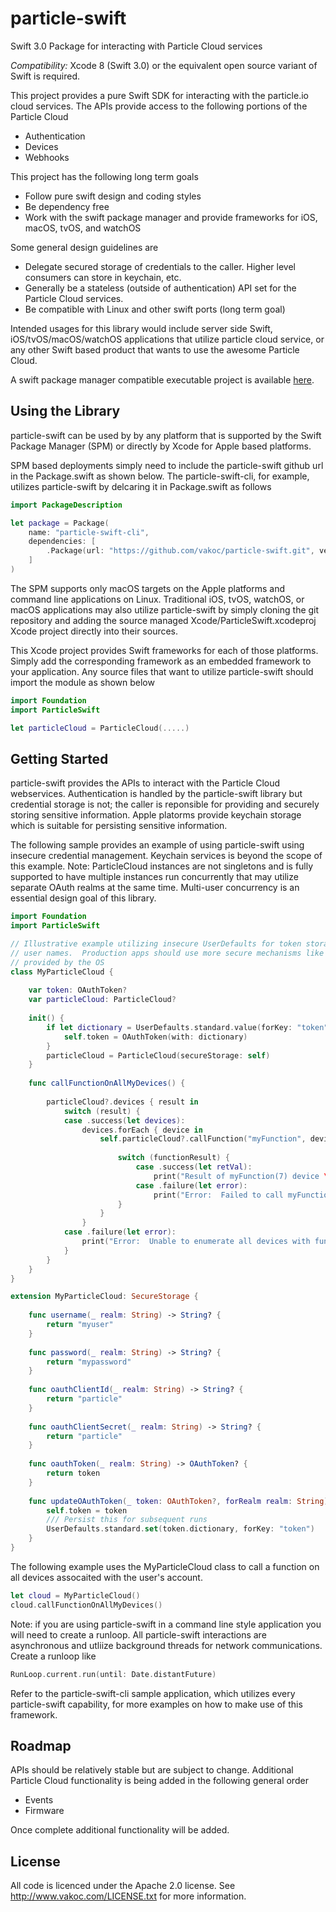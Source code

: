 # particle-swift

Swift 3.0 Package for interacting with Particle Cloud services 

*Compatibility:* Xcode 8 (Swift 3.0) or the equivalent open source variant of Swift is required.

This project provides a pure Swift SDK for interacting with the particle.io cloud services.  The 
APIs provide access to the following portions of the Particle Cloud

  * Authentication
  * Devices
  * Webhooks

This project has the following long term goals

  * Follow pure swift design and coding styles
  * Be dependency free
  * Work with the swift package manager and provide frameworks for iOS, macOS, tvOS, and watchOS

Some general design guidelines are 

  * Delegate secured storage of credentials to the caller.  Higher level consumers can store in keychain, etc.
  * Generally be a stateless (outside of authentication) API set for the Particle Cloud services. 
  * Be compatible with Linux and other swift ports (long term goal)

Intended usages for this library would include server side Swift, iOS/tvOS/macOS/watchOS applications that utilize particle cloud service, or any other Swift based product that wants to use the awesome Particle Cloud.

A swift package manager compatible executable project is available [here](https://github.com/vakoc/particle-swift-cli). 

Using the Library
-------

particle-swift can be used by by any platform that is supported by the Swift Package Manager (SPM) or directly by Xcode for Apple based platforms.

SPM based deployments simply need to include the particle-swift github url in the Package.swift as shown below.  The particle-swift-cli, for example, utilizes particle-swift by delcaring it in Package.swift as follows

```swift
import PackageDescription

let package = Package(
    name: "particle-swift-cli",
    dependencies: [
        .Package(url: "https://github.com/vakoc/particle-swift.git", versions: Version(0,0,0)...Version(1,0,0)),
    ]
)
```

The SPM supports only macOS targets on the Apple platforms and command line applications on Linux.  Traditional iOS, tvOS, watchOS, or macOS applications may also utilize particle-swift by simply cloning the git repository and adding the source managed Xcode/ParticleSwift.xcodeproj Xcode project directly into their sources.  

This Xcode project provides Swift frameworks for each of those platforms.  Simply add the corresponding framework as an embedded framework to your application.  Any source files that want to utilize particle-swift should import the module as shown below

```swift
import Foundation
import ParticleSwift

let particleCloud = ParticleCloud(.....)
```

Getting Started
-------
particle-swift provides the APIs to interact with the Particle Cloud webservices.  Authentication is handled by the particle-swift library but credential storage is not;  the caller is reponsible for providing and securely storing sensitive information.  Apple platorms provide keychain storage which is suitable for persisting sensitive information.  

The following sample provides an example of using particle-swift using insecure credential management.  Keychain services is beyond the scope of this example.  Note:  ParticleCloud instances are not singletons and is fully supported to have multiple instances run concurrently that may utilize separate OAuth realms at the same time.  Multi-user concurrency is an essential design goal of this library.

```swift
import Foundation
import ParticleSwift

// Illustrative example utilizing insecure UserDefaults for token storage and hard coded
// user names.  Production apps should use more secure mechanisms like the Keychain services 
// provided by the OS
class MyParticleCloud {
    
    var token: OAuthToken?
    var particleCloud: ParticleCloud?
    
    init() {
        if let dictionary = UserDefaults.standard.value(forKey: "token") as? Dictionary<String,Any> {
            self.token = OAuthToken(with: dictionary)
        }
        particleCloud = ParticleCloud(secureStorage: self)
    }
    
    func callFunctionOnAllMyDevices() {
        
        particleCloud?.devices { result in
            switch (result) {
            case .success(let devices):
                devices.forEach { device in
                    self.particleCloud?.callFunction("myFunction", deviceID: device.deviceID, argument: "7") { functionResult in
                        
                        switch (functionResult) {
                            case .success(let retVal):
                                print("Result of myFunction(7) device \(device.name) was \(retVal)")
                            case .failure(let error):
                                print("Error:  Failed to call myFunction(7) on device \(device.name) with error \(error)")
                        }
                    }
                }
            case .failure(let error):
                print("Error:  Unable to enumerate all devices with function \(error)")
            }
        }
    }
}

extension MyParticleCloud: SecureStorage {
    
    func username(_ realm: String) -> String? {
        return "myuser"
    }
    
    func password(_ realm: String) -> String? {
        return "mypassword"
    }
    
    func oauthClientId(_ realm: String) -> String? {
        return "particle"
    }
    
    func oauthClientSecret(_ realm: String) -> String? {
        return "particle"
    }
    
    func oauthToken(_ realm: String) -> OAuthToken? {
        return token
    }
    
    func updateOAuthToken(_ token: OAuthToken?, forRealm realm: String) {
        self.token = token
        /// Persist this for subsequent runs
        UserDefaults.standard.set(token.dictionary, forKey: "token")
    }
}
```

The following example uses the MyParticleCloud class to call a function on all devices assocaited with the user's account.

```swift
let cloud = MyParticleCloud()
cloud.callFunctionOnAllMyDevices()
```

Note:  if you are using particle-swift in a command line style application you will need to create a runloop.  All particle-swift interactions are asynchronous and utliize background threads for network communications.  Create a runloop like

```swift
RunLoop.current.run(until: Date.distantFuture)
```

Refer to the particle-swift-cli sample application, which utilizes every particle-swift capability, for more examples on how to make use of this framework.

Roadmap
-------

APIs should be relatively stable but are subject to change.  Additional Particle Cloud functionality is being added
in the following general order

  * Events
  * Firmware

Once complete additional functionality will be added.

License
-------
All code is licenced under the Apache 2.0 license.  See http://www.vakoc.com/LICENSE.txt for more information.
